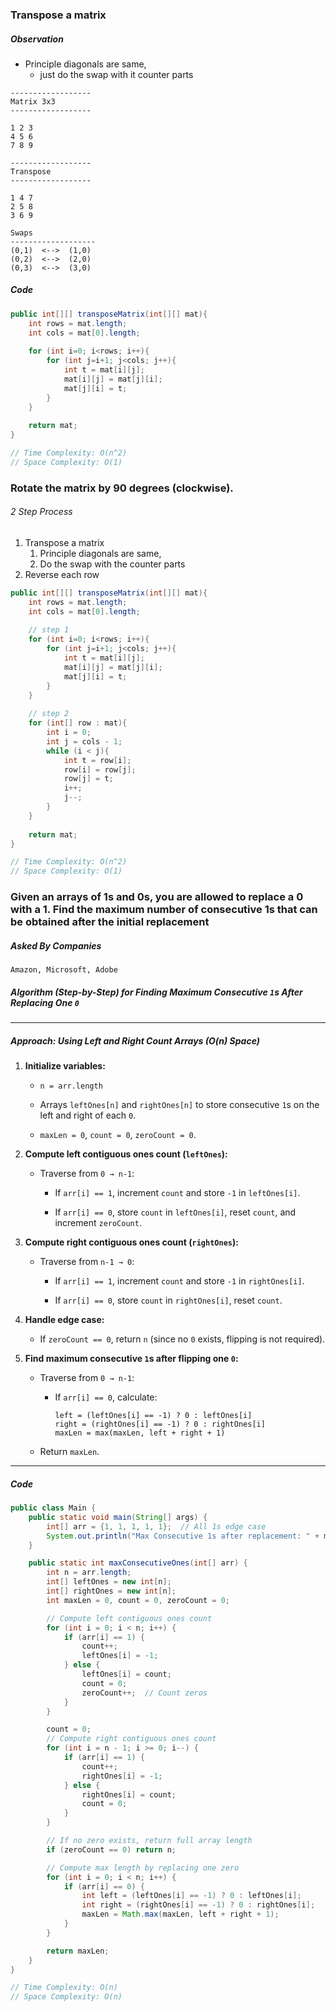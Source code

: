 ### Transpose a matrix

##### Observation

- Principle diagonals are same, 
	- just do the swap with it counter parts

```
------------------
Matrix 3x3
------------------

1 2 3 
4 5 6 
7 8 9

------------------
Transpose
------------------

1 4 7
2 5 8
3 6 9

Swaps
-------------------
(0,1)  <-->  (1,0)
(0,2)  <-->  (2,0)
(0,3)  <-->  (3,0)
```

##### Code

```java
public int[][] transposeMatrix(int[][] mat){
	int rows = mat.length;
	int cols = mat[0].length;
	
	for (int i=0; i<rows; i++){
		for (int j=i+1; j<cols; j++){
			int t = mat[i][j];
			mat[i][j] = mat[j][i];
			mat[j][i] = t;
		}
	}
	
	return mat;
}

// Time Complexity: O(n^2)
// Space Complexity: O(1)
```

### Rotate the matrix by **90** degrees (clockwise).

###### 2 Step Process
1. Transpose a matrix
	1. Principle diagonals are same,
	2. Do the swap with the counter parts
2. Reverse each row
```java
public int[][] transposeMatrix(int[][] mat){
	int rows = mat.length;
	int cols = mat[0].length;
	
	// step 1
	for (int i=0; i<rows; i++){
		for (int j=i+1; j<cols; j++){
			int t = mat[i][j];
			mat[i][j] = mat[j][i];
			mat[j][i] = t;
		}
	}
	
	// step 2
	for (int[] row : mat){
		int i = 0;
		int j = cols - 1;
		while (i < j){
			int t = row[i];
			row[i] = row[j];
			row[j] = t;
			i++;
			j--;
		}
	}
	
	return mat;
}

// Time Complexity: O(n^2)
// Space Complexity: O(1)
```


### Given an arrays of 1s and 0s, you are allowed to replace a 0 with a 1. Find the maximum number of consecutive 1s that can be obtained after the initial replacement

##### Asked By Companies
```
Amazon, Microsoft, Adobe
```

##### **Algorithm (Step-by-Step) for Finding Maximum Consecutive `1`s After Replacing One `0`**

---

##### **Approach: Using Left and Right Count Arrays (O(n) Space)**

1. **Initialize variables:**
    
    - `n = arr.length`
        
    - Arrays `leftOnes[n]` and `rightOnes[n]` to store consecutive `1`s on the left and right of each `0`.
        
    - `maxLen = 0`, `count = 0`, `zeroCount = 0`.
        
2. **Compute left contiguous ones count (`leftOnes`):**
    
    - Traverse from `0 → n-1`:
        
        - If `arr[i] == 1`, increment `count` and store `-1` in `leftOnes[i]`.
            
        - If `arr[i] == 0`, store `count` in `leftOnes[i]`, reset `count`, and increment `zeroCount`.
            
3. **Compute right contiguous ones count (`rightOnes`):**
    
    - Traverse from `n-1 → 0`:
        
        - If `arr[i] == 1`, increment `count` and store `-1` in `rightOnes[i]`.
            
        - If `arr[i] == 0`, store `count` in `rightOnes[i]`, reset `count`.
            
4. **Handle edge case:**
    
    - If `zeroCount == 0`, return `n` (since no `0` exists, flipping is not required).
        
5. **Find maximum consecutive `1`s after flipping one `0`:**
    
    - Traverse from `0 → n-1`:
        
        - If `arr[i] == 0`, calculate:
            
            ```
            left = (leftOnes[i] == -1) ? 0 : leftOnes[i]
            right = (rightOnes[i] == -1) ? 0 : rightOnes[i]
            maxLen = max(maxLen, left + right + 1)
            ```
            
    - Return `maxLen`.
        

---
##### Code

```java
public class Main {
    public static void main(String[] args) {
        int[] arr = {1, 1, 1, 1, 1};  // All 1s edge case
        System.out.println("Max Consecutive 1s after replacement: " + maxConsecutiveOnes(arr));
    }

    public static int maxConsecutiveOnes(int[] arr) {
        int n = arr.length;
        int[] leftOnes = new int[n];
        int[] rightOnes = new int[n];
        int maxLen = 0, count = 0, zeroCount = 0;

        // Compute left contiguous ones count
        for (int i = 0; i < n; i++) {
            if (arr[i] == 1) {
                count++;
                leftOnes[i] = -1;
            } else {
                leftOnes[i] = count;
                count = 0;
                zeroCount++;  // Count zeros
            }
        }

        count = 0;
        // Compute right contiguous ones count
        for (int i = n - 1; i >= 0; i--) {
            if (arr[i] == 1) {
                count++;
                rightOnes[i] = -1;
            } else {
                rightOnes[i] = count;
                count = 0;
            }
        }

        // If no zero exists, return full array length
        if (zeroCount == 0) return n;

        // Compute max length by replacing one zero
        for (int i = 0; i < n; i++) {
            if (arr[i] == 0) {
                int left = (leftOnes[i] == -1) ? 0 : leftOnes[i];
                int right = (rightOnes[i] == -1) ? 0 : rightOnes[i];
                maxLen = Math.max(maxLen, left + right + 1);
            }
        }

        return maxLen;
    }
}

// Time Complexity: O(n)
// Space Complexity: O(n)
```